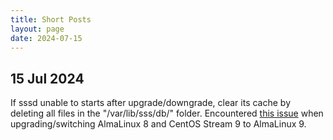 ```yaml
---
title: Short Posts
layout: page
date: 2024-07-15
---
```


## 15 Jul 2024

If sssd unable to starts after upgrade/downgrade, clear its cache by deleting all files in the "/var/lib/sss/db/" folder. Encountered [this issue](https://bugzilla.redhat.com/show_bug.cgi?id=1576597) when upgrading/switching AlmaLinux 8 and CentOS Stream 9 to AlmaLinux 9.
